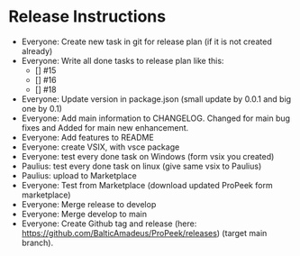# Release Instructions

- Everyone: Create new task in git for release plan (if it is not created already)
- Everyone: Write all done tasks to release plan like this:
  - [] #15
  - [] #16
  - [] #18
- Everyone: Update version in package.json (small update by 0.0.1 and big one by 0.1)
- Everyone: Add main information to CHANGELOG. Changed for main bug fixes and Added for main new enhancement.
- Everyone: Add features to README
- Everyone: create VSIX, with vsce package
- Everyone: test every done task on Windows (form vsix you created)
- Paulius: test every done task on linux (give same vsix to Paulius)
- Paulius: upload to Marketplace
- Everyone: Test from Marketplace (download updated ProPeek form marketplace)
- Everyone: Merge release to develop
- Everyone: Merge develop to main
- Everyone: Create Github tag and release (here: https://github.com/BalticAmadeus/ProPeek/releases) (target main branch).
